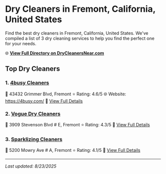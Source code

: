# Dry Cleaners in Fremont, California, United States

Find the best dry cleaners in Fremont, California, United States. We've compiled a list of 3 dry cleaning services to help you find the perfect one for your needs.

🌐 **[View Full Directory on DryCleanersNear.com](https://drycleanersnear.com/city/US/California/Fremont)**

## Top Dry Cleaners

### 1. [4busy Cleaners](https://drycleanersnear.com/dryCleaner/689d4396756b71cad101f219/4busy-cleaners)
📍 43432 Grimmer Blvd, Fremont
⭐ Rating: 4.6/5
🌐 Website: https://4busy.com/
🔗 [View Full Details](https://drycleanersnear.com/dryCleaner/689d4396756b71cad101f219/4busy-cleaners)

### 2. [Vogue Dry Cleaners](https://drycleanersnear.com/dryCleaner/689d434d756b71cad101f006/vogue-dry-cleaners)
📍 3909 Stevenson Blvd # E, Fremont
⭐ Rating: 4.3/5
🔗 [View Full Details](https://drycleanersnear.com/dryCleaner/689d434d756b71cad101f006/vogue-dry-cleaners)

### 3. [Sparklizing Cleaners](https://drycleanersnear.com/dryCleaner/689d43d5756b71cad101f3fd/sparklizing-cleaners)
📍 5200 Mowry Ave # A, Fremont
⭐ Rating: 4.1/5
🔗 [View Full Details](https://drycleanersnear.com/dryCleaner/689d43d5756b71cad101f3fd/sparklizing-cleaners)


---

*Last updated: 8/23/2025*
